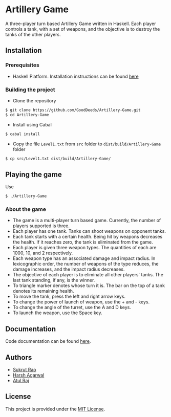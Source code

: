 # Artillery Game

A three-player turn based Artillery Game written in Haskell. Each player controls a tank, with a set of weapons, and the objective is to destroy the tanks of the other players.

## Installation
### Prerequisites

* Haskell Platform. Installation instructions can be found [here](https://www.haskell.org/platform/)

### Building the project
* Clone the repository

 ```bash
 $ git clone https://github.com/GoodDeeds/Artillery-Game.git
 $ cd Artillery-Game
 ```

* Install using Cabal

```bash
$ cabal install
```

* Copy the file `Level1.txt` from `src` folder to `dist/build/Artillery-Game` folder
```bash
$ cp src/Level1.txt dist/build/Artillery-Game/
```

## Playing the game

Use

```bash
$ ./Artillery-Game
```


### About the game

* The game is a multi-player turn based game. Currently, the number of players supported is three.
* Each player has one tank. Tanks can shoot weapons on opponent tanks.
* Each tank starts with a certain health. Being hit by weapons decreases the health. If it reaches zero, the tank is eliminated from the game.
* Each player is given three weapon types. The quantities of each are 1000, 10, and 2 respectively.
* Each weapon type has an associated damage and impact radius. In lexicographic order, the number of weapons of the type reduces, the damage increases, and the impact radius decreases.
* The objective of each player is to eliminate all other players' tanks. The last tank standing, if any, is the winner.
* To triangle marker denotes whose turn it is. The bar on the top of a tank denotes its remaining health.
* To move the tank, press the left and right arrow keys.
* To change the power of launch of weapon, use the + and - keys.
* To change the angle of the turret, use the A and D keys.
* To launch the weapon, use the Space key.

## Documentation
Code documentation can be found [here](https://gooddeeds.github.io/Artillery-Game).

## Authors
* [Sukrut Rao](https://sukrutrao.github.io)
* [Harsh Agarwal](https://github.com/sipian)
* [Atul Raj](https://github.com/atulraj297)


## License

This project is provided under the [MIT License](LICENSE).
